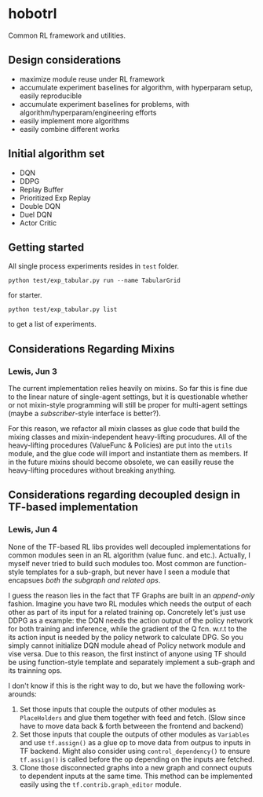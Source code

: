 # hobotrl

Common RL framework and utilities.

## Design considerations

* maximize module reuse under RL framework
* accumulate experiment baselines for algorithm, with hyperparam setup, easily reproducible
* accumulate experiment baselines for problems, with algorithm/hyperparam/engineering efforts
* easily implement more algorithms
* easily combine different works

## Initial algorithm set

* DQN
* DDPG
* Replay Buffer
* Prioritized Exp Replay
* Double DQN
* Duel DQN
* Actor Critic


## Getting started

All single process experiments resides in `test` folder.

```
python test/exp_tabular.py run --name TabularGrid
```
for starter.

```
python test/exp_tabular.py list
```
to get a list of experiments.


## Considerations Regarding Mixins
### Lewis, Jun 3
The current implementation relies heavily on mixins. So far this is fine due to the linear nature of single-agent settings, but it is questionable whether or not mixin-style programming will still be proper for multi-agent settings (maybe a *subscriber*-style interface is better?).

For this reason, we refactor all mixin classes as glue code that build the mixing classes and mixin-independent heavy-lifting procudures. All of the heavy-lifting procedures (ValueFunc & Policies) are put into the `utils` module, and the glue code will import and instantiate them as members. If in the future mixins should become obsolete, we can easilly reuse the heavy-lifting procedures without breaking anything.

## Considerations regarding decoupled design in TF-based implementation
### Lewis, Jun 4
None of the TF-based RL libs provides well decoupled implementations for common modules seen in an RL algorithm (value func. and etc.). Actually, I myself never tried to build such modules too. Most common are function-style templates for a sub-graph, but never have I seen a module that encapsues *both the subgraph and related ops*.

I guess the reason lies in the fact that TF Graphs are built in an *append-only* fashion. Imagine you have two RL modules which needs the output of each other as part of its input for a related training op. Concretely let's just use DDPG as a example: the DQN needs the action output of the policy network for both training and inference, while the gradient of the Q fcn. w.r.t to the its action input is needed by the policy network to calculate DPG. So you simply cannot initialize DQN module ahead of Policy network module and vise versa. Due to this reason, the first instinct of anyone using TF should be using function-style template and separately implement a sub-graph and its trainning ops.

I don't know if this is the right way to do, but we have the following work-arounds:
1. Set those inputs that couple the outputs of other modules as `PlaceHolders` and glue them together with feed and fetch. (Slow since have to move data back & forth betweeen the frontend and backend)
1. Set those inputs that couple the outputs of other modules as `Variables` and use `tf.assign()` as a glue op to move data from outpus to inputs in TF backend. Might also consider using `control_dependency()` to ensure `tf.assign()` is called before the op depending on the inputs are fetched.
1. Clone those disconnected graphs into a new graph and connect ouputs to dependent inputs at the same time. This method can be implemented easily using the `tf.contrib.graph_editor` module.

